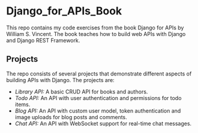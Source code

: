 # Django_for_APIs_Book
This repo contains my code exercises from the book Django for APIs by William S. Vincent. The book teaches how to build web APIs with Django and Django REST Framework.

## Projects
The repo consists of several projects that demonstrate different aspects of building APIs with Django. The projects are:

- *Library API:* A basic CRUD API for books and authors.
- *Todo API:* An API with user authentication and permissions for todo items.
- *Blog API:* An API with custom user model, token authentication and image uploads for blog posts and comments.
- *Chat API:* An API with WebSocket support for real-time chat messages.
